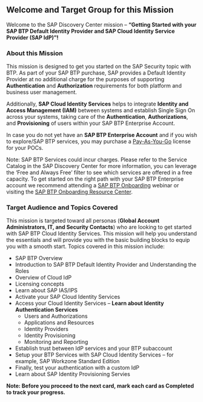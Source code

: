 ## Welcome and Target Group for this Mission 

Welcome to the SAP Discovery Center mission – **“Getting Started with your SAP BTP Default Identity Provider and SAP Cloud Identity Service Provider (SAP IdP)”!**

### About this Mission

This mission is designed to get you started on the SAP Security topic with BTP. As part of your SAP BTP purchase, SAP provides a Default Identity Provider at no additional charge for the purposes of supporting **Authentication** and **Authorization** requirements for both platform and business user management.  

Additionally, **SAP Cloud Identity Services** helps to integrate **Identity and Access Management (IAM)** between systems and establish Single Sign On across your systems, taking care of the **Authentication**, **Authorizations**, and **Provisioning** of users within your SAP BTP Enterprise Account. 

In case you do not yet have an **SAP BTP Enterprise Account** and if you wish to explore/SAP BTP services, you may purchase a [Pay-As-You-Go](https://store.sap.com/dcp/en/product/display-9999951781_live_v1/sap-business-technology-platform) license for your POCs.  

Note: SAP BTP Services could incur charges. Please refer to the Service Catalog in the SAP Discovery Center for more information, you can leverage the ‘Free and Always Free’ filter to see which services are offered in a free capacity. To get started on the right path with your SAP BTP Enterprise account we recommend attending a [SAP BTP Onboarding](https://support.sap.com/en/product/onboarding-resource-center/business-technology-platform.html) webinar or visiting the [SAP BTP Onboarding Resource Center](https://support.sap.com/en/product/onboarding-resource-center/business-technology-platform.html).  

### Target Audience and Topics Covered 

This mission is targeted toward all personas (**Global Account Administrators, IT, and Security Contacts**) who are looking to get started with SAP BTP Cloud Identity Services. This mission will help you understand the essentials and will provide you with the basic building blocks to equip you with a smooth start. Topics covered in this mission include: 

- SAP BTP Overview  
- Introduction to SAP BTP Default Identity Provider and Understanding the Roles  
- Overview of Cloud IdP 
- Licensing concepts 
- Learn about SAP IAS/IPS 
- Activate your SAP Cloud Identity Services 
- Access your Cloud Identity Services – **Learn about Identity Authentication Services** 
  - Users and Authorizations 
  - Applications and Resources 
  - Identity Providers 
  - Identity Provisioning 
  - Monitoring and Reporting 
- Establish trust between IdP services and your BTP subaccount 
- Setup your BTP Services with SAP Cloud Identity Services – for example, SAP Workzone Standard Edition 
- Finally, test your authentication with a custom IdP 
- Learn about SAP Identity Provisioning Servies

**Note: Before you proceed to the next card, mark each card as Completed to track your progress.**
